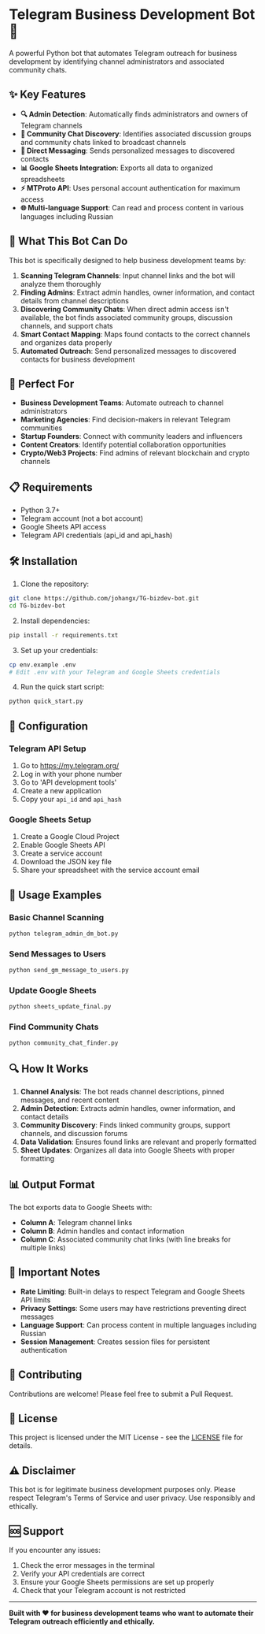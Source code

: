 # Telegram Business Development Bot 🤖

A powerful Python bot that automates Telegram outreach for business development by identifying channel administrators and associated community chats.

## ✨ Key Features

- **🔍 Admin Detection**: Automatically finds administrators and owners of Telegram channels
- **💬 Community Chat Discovery**: Identifies associated discussion groups and community chats linked to broadcast channels
- **📱 Direct Messaging**: Sends personalized messages to discovered contacts
- **📊 Google Sheets Integration**: Exports all data to organized spreadsheets
- **⚡ MTProto API**: Uses personal account authentication for maximum access
- **🌐 Multi-language Support**: Can read and process content in various languages including Russian

## 🚀 What This Bot Can Do

This bot is specifically designed to help business development teams by:

1. **Scanning Telegram Channels**: Input channel links and the bot will analyze them thoroughly
2. **Finding Admins**: Extract admin handles, owner information, and contact details from channel descriptions
3. **Discovering Community Chats**: When direct admin access isn't available, the bot finds associated community groups, discussion channels, and support chats
4. **Smart Contact Mapping**: Maps found contacts to the correct channels and organizes data properly
5. **Automated Outreach**: Send personalized messages to discovered contacts for business development

## 🎯 Perfect For

- **Business Development Teams**: Automate outreach to channel administrators
- **Marketing Agencies**: Find decision-makers in relevant Telegram communities
- **Startup Founders**: Connect with community leaders and influencers
- **Content Creators**: Identify potential collaboration opportunities
- **Crypto/Web3 Projects**: Find admins of relevant blockchain and crypto channels

## 📋 Requirements

- Python 3.7+
- Telegram account (not a bot account)
- Google Sheets API access
- Telegram API credentials (api_id and api_hash)

## 🛠️ Installation

1. Clone the repository:
```bash
git clone https://github.com/johangx/TG-bizdev-bot.git
cd TG-bizdev-bot
```

2. Install dependencies:
```bash
pip install -r requirements.txt
```

3. Set up your credentials:
```bash
cp env.example .env
# Edit .env with your Telegram and Google Sheets credentials
```

4. Run the quick start script:
```bash
python quick_start.py
```

## 🔧 Configuration

### Telegram API Setup
1. Go to https://my.telegram.org/
2. Log in with your phone number
3. Go to 'API development tools'
4. Create a new application
5. Copy your `api_id` and `api_hash`

### Google Sheets Setup
1. Create a Google Cloud Project
2. Enable Google Sheets API
3. Create a service account
4. Download the JSON key file
5. Share your spreadsheet with the service account email

## 📖 Usage Examples

### Basic Channel Scanning
```python
python telegram_admin_dm_bot.py
```

### Send Messages to Users
```python
python send_gm_message_to_users.py
```

### Update Google Sheets
```python
python sheets_update_final.py
```

### Find Community Chats
```python
python community_chat_finder.py
```

## 🔍 How It Works

1. **Channel Analysis**: The bot reads channel descriptions, pinned messages, and recent content
2. **Admin Detection**: Extracts admin handles, owner information, and contact details
3. **Community Discovery**: Finds linked community groups, support channels, and discussion forums
4. **Data Validation**: Ensures found links are relevant and properly formatted
5. **Sheet Updates**: Organizes all data into Google Sheets with proper formatting

## 📊 Output Format

The bot exports data to Google Sheets with:
- **Column A**: Telegram channel links
- **Column B**: Admin handles and contact information
- **Column C**: Associated community chat links (with line breaks for multiple links)

## 🚨 Important Notes

- **Rate Limiting**: Built-in delays to respect Telegram and Google Sheets API limits
- **Privacy Settings**: Some users may have restrictions preventing direct messages
- **Language Support**: Can process content in multiple languages including Russian
- **Session Management**: Creates session files for persistent authentication

## 🤝 Contributing

Contributions are welcome! Please feel free to submit a Pull Request.

## 📄 License

This project is licensed under the MIT License - see the [LICENSE](LICENSE) file for details.

## ⚠️ Disclaimer

This bot is for legitimate business development purposes only. Please respect Telegram's Terms of Service and user privacy. Use responsibly and ethically.

## 🆘 Support

If you encounter any issues:
1. Check the error messages in the terminal
2. Verify your API credentials are correct
3. Ensure your Google Sheets permissions are set up properly
4. Check that your Telegram account is not restricted

---

**Built with ❤️ for business development teams who want to automate their Telegram outreach efficiently and ethically.**
